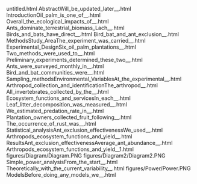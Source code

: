 untitled.html
AbstractWill_be_updated_later__.html
IntroductionOil_palm_is_one_of__.html
Overall_the_ecological_impacts_of__.html
Ants_dominate_terrestrial_biomass_Lach__.html
Birds_and_bats_have_direct__.html
Bird_bat_and_ant_exclusion__.html
MethodsStudy_AreaThe_experiment_was_carried__.html
Experimental_DesignSix_oil_palm_plantations__.html
Two_methods_were_used_to__.html
Preliminary_experiments_determined_these_two__.html
Ants_were_surveyed_monthly_in__.html
Bird_and_bat_communities_were__.html
Sampling_methodsEnvironmental_VariablesAt_the_experimental__.html
Arthropod_collection_and_identificationThe_arthropod__.html
All_invertebrates_collected_by_the__.html
Ecosystem_functions_and_servicesIn_each__.html
Leaf_litter_decomposition_was_measured__.html
We_estimated_predation_rate_in__.html
Plantation_owners_collected_fruit_following__.html
The_occurrence_of_rust_was__.html
Statistical_analysisAnt_exclusion_effectivenessWe_used__.html
Arthropods_ecosystem_functions_and_yield__.html
ResultsAnt_exclusion_effectivenessAverage_ant_abundance__.html
Arthropods_ecosystem_functions_and_yield__1.html
figures/Diagram/Diagram.PNG
figures/Diagram2/Diagram2.PNG
Simple_power_analysisFrom_the_start__.html
Theoretically_with_the_current_variability__.html
figures/Power/Power.PNG
ModelsBefore_doing_any_models_we__.html